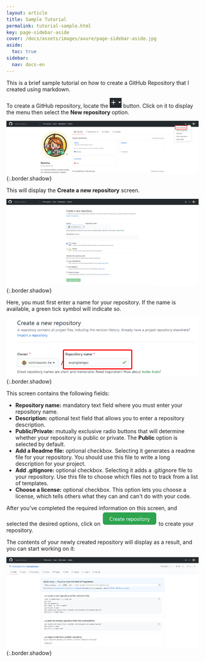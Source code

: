 ```yaml
---
layout: article
title: Sample Tutorial
permalink: tutorial-sample.html
key: page-sidebar-aside
cover: /docs/assets/images/axure/page-sidebar-aside.jpg
aside:
  toc: true
sidebar:
  nav: docs-en
---
```


This is a brief sample tutorial on how to create a GitHub Repository that I created using markdown.


To create a GitHub repository, locate the ![Plus](/assets/images/create-git-repo/button-plus.png) button. Click on it to display the menu then select the **New repository** option.

![Create a Repository - Menu options](/assets/images/create-git-repo/image-1.png){:.border.shadow}

This will display the **Create a new repository** screen.

![Create a Repository - Create a new repository](/assets/images/create-git-repo/image-2.png){:.border.shadow}

Here, you must first enter a name for your repository. If the name is available, a green tick symbol will indicate so.

![Create a Repository - Name available](/assets/images/create-git-repo/image-3.png){:.border.shadow}

This screen contains the following fields:

* **Repository name:** mandatory text field where you must enter your repository name.
* **Description:** optional text field that allows you to enter a repository description.
* **Public/Private:** mutually exclusive radio buttons that will determine whether your repository is public or private. The **Public** option is selected by default.
* **Add a Readme file:** optional checkbox. Selecting it generates a readme file for your repository. You should use this file to write a long description for your project.
* **Add .gitignore:** optional checkbox. Selecting it adds a .gitignore file to your repository. Use this file to choose which files not to track from a list of templates.
* **Choose a license:** optional checkbox. This option lets you choose a license, which tells others what they can and can't do with your code.

After you've completed the required information on this screen, and selected the desired options, click on ![Create Repo Button](/assets/images/create-git-repo/button-create-repo.png) to create your repository.

The contents of your newly created repository will display as a result, and you can start working on it:

![Create a Repository - New repository created](/assets/images/create-git-repo/image-4.png){:.border.shadow}